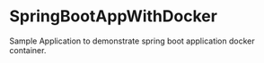 # SpringBootAppWithDocker
Sample Application to demonstrate spring boot application docker container.
